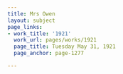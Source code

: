 ```yaml
---
title: Mrs Owen
layout: subject
page_links:
- work_title: '1921'
  work_url: pages/works/1921
  page_title: Tuesday May 31, 1921
  page_anchor: page-1277

---
```


